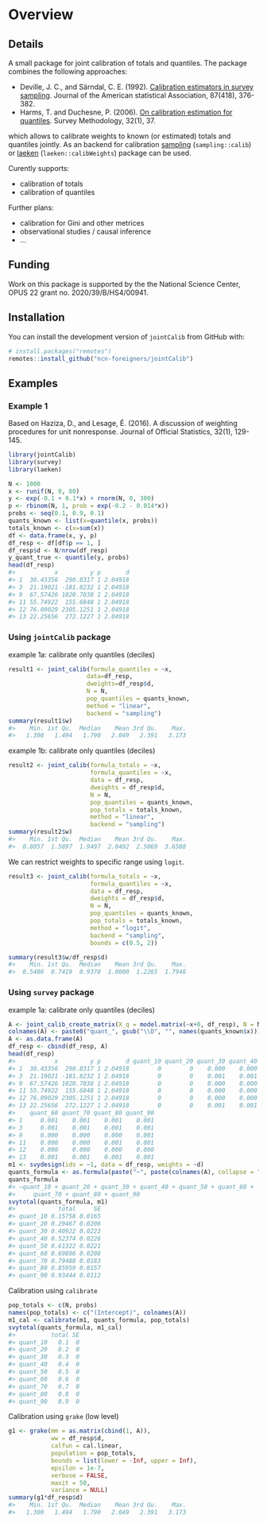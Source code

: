 
<!-- README.md is generated from README.Rmd. Please edit that file -->

# Overview

## Details

A small package for joint calibration of totals and quantiles. The
package combines the following approaches:

- Deville, J. C., and Särndal, C. E. (1992). [Calibration estimators in
  survey
  sampling](https://www.tandfonline.com/doi/abs/10.1080/01621459.1992.10475217).
  Journal of the American statistical Association, 87(418), 376-382.
- Harms, T. and Duchesne, P. (2006). [On calibration estimation for
  quantiles](https://www150.statcan.gc.ca/n1/pub/12-001-x/2006001/article/9255-eng.pdf).
  Survey Methodology, 32(1), 37.

which allows to calibrate weights to known (or estimated) totals and
quantiles jointly. As an backend for calibration
[sampling](https://cran.r-project.org/web/packages/sampling)
(`sampling::calib`) or
[laeken](https://cran.r-project.org/web/packages/laeken)
(`laeken::calibWeights`) package can be used.

Curently supports:

- calibration of totals
- calibration of quantiles

Further plans:

- calibration for Gini and other metrices
- observational studies / causal inference
- …

## Funding

Work on this package is supported by the the National Science Center,
OPUS 22 grant no. 2020/39/B/HS4/00941.

## Installation

You can install the development version of `jointCalib` from GitHub
with:

``` r
# install.packages("remotes")
remotes::install_github("ncn-foreigners/jointCalib")
```

## Examples

### Example 1

Based on Haziza, D., and Lesage, É. (2016). A discussion of weighting
procedures for unit nonresponse. Journal of Official Statistics, 32(1),
129-145.

``` r
library(jointCalib)
library(survey)
library(laeken)
```

``` r
N <- 1000
x <- runif(N, 0, 80)
y <- exp(-0.1 + 0.1*x) + rnorm(N, 0, 300)
p <- rbinom(N, 1, prob = exp(-0.2 - 0.014*x))
probs <- seq(0.1, 0.9, 0.1)
quants_known <- list(x=quantile(x, probs))
totals_known <- c(x=sum(x))
df <- data.frame(x, y, p)
df_resp <- df[df$p == 1, ]
df_resp$d <- N/nrow(df_resp)
y_quant_true <- quantile(y, probs)
head(df_resp)
#>           x         y p       d
#> 1  30.43356  290.8317 1 2.04918
#> 3  21.19021 -181.8232 1 2.04918
#> 9  67.57426 1020.7038 1 2.04918
#> 11 55.74922  155.6848 1 2.04918
#> 12 76.09029 2305.1251 1 2.04918
#> 13 22.25656  272.1227 1 2.04918
```

### Using `jointCalib` package

example 1a: calibrate only quantiles (deciles)

``` r
result1 <- joint_calib(formula_quantiles = ~x,
                      data=df_resp,
                      dweights=df_resp$d,
                      N = N,
                      pop_quantiles = quants_known,
                      method = "linear",
                      backend = "sampling")
summary(result1$w)
#>    Min. 1st Qu.  Median    Mean 3rd Qu.    Max. 
#>   1.300   1.494   1.790   2.049   2.391   3.173
```

example 1b: calibrate only quantiles (deciles)

``` r
result2 <- joint_calib(formula_totals = ~x,
                       formula_quantiles = ~x,
                       data = df_resp,
                       dweights = df_resp$d,
                       N = N,
                       pop_quantiles = quants_known,
                       pop_totals = totals_known,
                       method = "linear",
                       backend = "sampling")
summary(result2$w)
#>    Min. 1st Qu.  Median    Mean 3rd Qu.    Max. 
#>  0.8057  1.5897  1.9497  2.0492  2.5069  3.6588
```

We can restrict weights to specific range using `logit`.

``` r
result3 <- joint_calib(formula_totals = ~x,
                       formula_quantiles = ~x,
                       data = df_resp,
                       dweights = df_resp$d,
                       N = N,
                       pop_quantiles = quants_known,
                       pop_totals = totals_known,
                       method = "logit",
                       backend = "sampling", 
                       bounds = c(0.5, 2))

summary(result3$w/df_resp$d)
#>    Min. 1st Qu.  Median    Mean 3rd Qu.    Max. 
#>  0.5486  0.7419  0.9370  1.0000  1.2265  1.7946
```

### Using `survey` package

example 1a: calibrate only quantiles (deciles)

``` r
A <- joint_calib_create_matrix(X_q = model.matrix(~x+0, df_resp), N = N, pop_quantiles = quants_known)
colnames(A) <- paste0("quant_", gsub("\\D", "", names(quants_known$x)))
A <- as.data.frame(A)
df_resp <- cbind(df_resp, A)
head(df_resp)
#>           x         y p       d quant_10 quant_20 quant_30 quant_40 quant_50
#> 1  30.43356  290.8317 1 2.04918        0        0    0.000    0.000    0.001
#> 3  21.19021 -181.8232 1 2.04918        0        0    0.001    0.001    0.001
#> 9  67.57426 1020.7038 1 2.04918        0        0    0.000    0.000    0.000
#> 11 55.74922  155.6848 1 2.04918        0        0    0.000    0.000    0.000
#> 12 76.09029 2305.1251 1 2.04918        0        0    0.000    0.000    0.000
#> 13 22.25656  272.1227 1 2.04918        0        0    0.001    0.001    0.001
#>    quant_60 quant_70 quant_80 quant_90
#> 1     0.001    0.001    0.001    0.001
#> 3     0.001    0.001    0.001    0.001
#> 9     0.000    0.000    0.000    0.001
#> 11    0.000    0.000    0.001    0.001
#> 12    0.000    0.000    0.000    0.000
#> 13    0.001    0.001    0.001    0.001
m1 <- svydesign(ids = ~1, data = df_resp, weights = ~d)
quants_formula <- as.formula(paste("~", paste(colnames(A), collapse = "+")))
quants_formula
#> ~quant_10 + quant_20 + quant_30 + quant_40 + quant_50 + quant_60 + 
#>     quant_70 + quant_80 + quant_90
svytotal(quants_formula, m1)
#>            total     SE
#> quant_10 0.15758 0.0165
#> quant_20 0.29467 0.0206
#> quant_30 0.40922 0.0223
#> quant_40 0.52374 0.0226
#> quant_50 0.61322 0.0221
#> quant_60 0.69896 0.0208
#> quant_70 0.79488 0.0183
#> quant_80 0.85959 0.0157
#> quant_90 0.93444 0.0112
```

Calibration using `calibrate`

``` r
pop_totals <- c(N, probs)
names(pop_totals) <- c("(Intercept)", colnames(A))
m1_cal <- calibrate(m1, quants_formula, pop_totals)
svytotal(quants_formula, m1_cal)
#>          total SE
#> quant_10   0.1  0
#> quant_20   0.2  0
#> quant_30   0.3  0
#> quant_40   0.4  0
#> quant_50   0.5  0
#> quant_60   0.6  0
#> quant_70   0.7  0
#> quant_80   0.8  0
#> quant_90   0.9  0
```

Calibration using `grake` (low level)

``` r
g1 <- grake(mm = as.matrix(cbind(1, A)),
            ww = df_resp$d,
            calfun = cal.linear,
            population = pop_totals,
            bounds = list(lower = -Inf, upper = Inf),
            epsilon = 1e-7,
            verbose = FALSE,
            maxit = 50,
            variance = NULL)
summary(g1*df_resp$d)
#>    Min. 1st Qu.  Median    Mean 3rd Qu.    Max. 
#>   1.300   1.494   1.790   2.049   2.391   3.173
```
